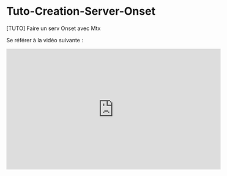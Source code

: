 # Tuto-Creation-Server-Onset


[TUTO] Faire un serv Onset avec Mtx


Se référer à la vidéo suivante : 


<iframe width="560" height="315" src="https://www.youtube.com/embed/jkyBy3uDRq4" frameborder="0" allow="accelerometer; autoplay; encrypted-media; gyroscope; picture-in-picture" allowfullscreen></iframe>

